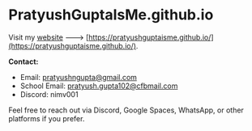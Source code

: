 # PratyushGuptaIsMe.github.io

Visit my [website](https://pratyushguptaisme.github.io/) ---> [https://pratyushguptaisme.github.io/](https://pratyushguptaisme.github.io/).

**Contact:**  
- Email: pratyushngupta@gmail.com  
- School Email: pratyush.gupta102@cfbmail.com  
- Discord: nimv001

Feel free to reach out via Discord, Google Spaces, WhatsApp, or other platforms if you prefer.